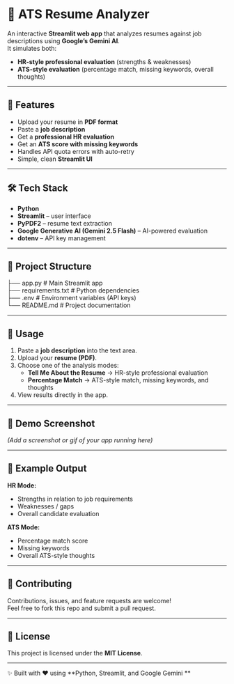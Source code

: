 # 📄 ATS Resume Analyzer

An interactive **Streamlit web app** that analyzes resumes against job descriptions using **Google’s Gemini AI**.  
It simulates both:  
- **HR-style professional evaluation** (strengths & weaknesses)  
- **ATS-style evaluation** (percentage match, missing keywords, overall thoughts)  

---

## 🚀 Features
- Upload your resume in **PDF format**  
- Paste a **job description**  
- Get a **professional HR evaluation**  
- Get an **ATS score with missing keywords**  
- Handles API quota errors with auto-retry  
- Simple, clean **Streamlit UI**  

---

## 🛠️ Tech Stack
- **Python**  
- **Streamlit** – user interface  
- **PyPDF2** – resume text extraction  
- **Google Generative AI (Gemini 2.5 Flash)** – AI-powered evaluation  
- **dotenv** – API key management  

---

## 📂 Project Structure
├── app.py              # Main Streamlit app  
├── requirements.txt    # Python dependencies  
├── .env                # Environment variables (API keys)  
└── README.md           # Project documentation



---

## 🎯 Usage

1. Paste a **job description** into the text area.  
2. Upload your **resume (PDF)**.  
3. Choose one of the analysis modes:  
   - **Tell Me About the Resume** → HR-style professional evaluation  
   - **Percentage Match** → ATS-style match, missing keywords, and thoughts  
4. View results directly in the app.  

---

## 📸 Demo Screenshot
*(Add a screenshot or gif of your app running here)*  

---

## 🔑 Example Output

**HR Mode:**  
- Strengths in relation to job requirements  
- Weaknesses / gaps  
- Overall candidate evaluation  

**ATS Mode:**  
- Percentage match score  
- Missing keywords  
- Overall ATS-style thoughts  

---

## 🤝 Contributing
Contributions, issues, and feature requests are welcome!  
Feel free to fork this repo and submit a pull request.  

---

## 📜 License
This project is licensed under the **MIT License**.  

---

✨ Built with ❤️ using **Python, Streamlit, and Google Gemini **
